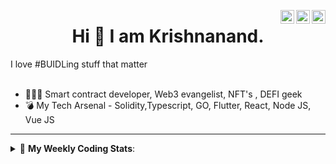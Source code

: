 <a href="https://twitter.com/incrypto32" target="_blank" rel="nofollow"><img align="right" alt="Pratik's Twitter" width="22px" src="https://cdn.jsdelivr.net/npm/simple-icons@v3/icons/twitter.svg" /></a><a href="https://www.linkedin.com/in/incrypto32" target="_blank" rel="nofollow"><img align="right" alt="Pratik's Linkdein" width="22px" src="https://cdn.jsdelivr.net/npm/simple-icons@v3/icons/linkedin.svg" /></a><a href="https://www.instagram.com/incrypto32" target="_blank" rel="nofollow"><img align="right" alt="Insta" width="22px" src="https://cdn.jsdelivr.net/npm/simple-icons@v3/icons/instagram.svg" /></a>

<center><h1> Hi 👋 I am Krishnanand. </h1></center>
I love #BUIDLing stuff that matter

 <br /> 
 <br /> 

 
- 👨🏽‍💻 Smart contract developer, Web3 evangelist, NFT's , DEFI geek
- 💣 My Tech Arsenal - Solidity,Typescript, GO, Flutter, React, Node JS, Vue JS
<!-- - 🌐 Visit my [porfolio website](https://incrypt32.github.io/) for complete background and contact. -->


---


<details> 
 <summary>🤖 <b>My Weekly Coding Stats</b>: </summary>
<br>

<!--START_SECTION:waka-->

```text
TypeScript   8 hrs 16 mins   ████████████████████▒░░░░   80.92 %
Rust         1 hr 19 mins    ███▒░░░░░░░░░░░░░░░░░░░░░   12.93 %
JSON         29 mins         █▒░░░░░░░░░░░░░░░░░░░░░░░   04.85 %
TOML         2 mins          ░░░░░░░░░░░░░░░░░░░░░░░░░   00.43 %
Git Config   2 mins          ░░░░░░░░░░░░░░░░░░░░░░░░░   00.42 %
Markdown     1 min           ░░░░░░░░░░░░░░░░░░░░░░░░░   00.30 %
```

<!--END_SECTION:waka-->

</details>


